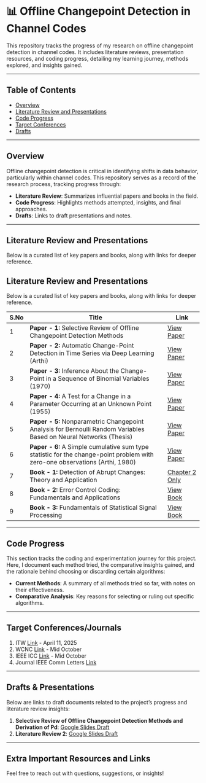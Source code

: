 # 📊 Offline Changepoint Detection in Channel Codes

This repository tracks the progress of my research on offline changepoint detection in channel codes. It includes literature reviews, presentation resources, and coding progress, detailing my learning journey, methods explored, and insights gained.

---

## Table of Contents
- [Overview](#Overview)
- [Literature Review and Presentations](#Literature-Review-and-Presentations)
- [Code Progress](#Code-Progress)
- [Target Conferences](#Target-Conferences/Journals)
- [Drafts](#Drafts-&-Presentations)


---

## Overview

Offline changepoint detection is critical in identifying shifts in data behavior, particularly within channel codes. This repository serves as a record of the research process, tracking progress through:
- **Literature Review**: Summarizes influential papers and books in the field.
- **Code Progress**: Highlights methods attempted, insights, and final approaches.
- **Drafts**: Links to draft presentations and notes.

---

## Literature Review and Presentations

Below is a curated list of key papers and books, along with links for deeper reference.

## Literature Review and Presentations

Below is a curated list of key papers and books, along with links for deeper reference.

| **S.No** | **Title**                                                                           | **Link**                                                                                                 |
| -------- | ----------------------------------------------------------------------------------- | ------------------------------------------------------------------------------------------------------- |
| 1        | **Paper - 1:** Selective Review of Offline Changepoint Detection Methods            | [View Paper](https://www.sciencedirect.com/science/article/pii/S0165168419303494)                       |
| 2        | **Paper - 2:** Automatic Change-Point Detection in Time Series via Deep Learning (Arthi)   | [View Paper](https://arxiv.org/abs/2211.03860)                                                          |
| 3        | **Paper - 3:** Inference About the Change-Point in a Sequence of Binomial Variables (1970) | [View Paper](https://www.jstor.org/stable/2334766)                                                                                          |
| 4        | **Paper - 4:** A Test for a Change in a Parameter Occurring at an Unknown Point (1955)     | [View Paper](https://academic.oup.com/biomet/article-abstract/42/3-4/523/296358)                                                                                          |
| 5        | **Paper - 5:** Nonparametric Changepoint Analysis for Bernoulli Random Variables Based on Neural Networks (Thesis) | [View Paper](https://kluedo.ub.rptu.de/frontdoor/deliver/index/docId/2032/file/Final_Draft_October_14102008.pdf)      |
| 6        | **Paper - 6:** A Simple cumulative sum type statistic for the change-point problem with zero-one observations (Arthi, 1980) | [View Paper](https://www.jstor.org/stable/2335319)      |
| 7        | **Book - 1:** Detection of Abrupt Changes: Theory and Application                   | [Chapter 2 Only](https://people.irisa.fr/Michele.Basseville/kniga/kniga.pdf)                            |
| 8        | **Book - 2:** Error Control Coding: Fundamentals and Applications                   | [View Book](https://pg024ec.wordpress.com/wp-content/uploads/2013/09/error-control-coding-by-shu-lin.pdf)|
| 9        | **Book - 3:** Fundamentals of Statistical Signal Processing                         | [View Book]()                                                                                           |

---

## Code Progress 

This section tracks the coding and experimentation journey for this project. Here, I document each method tried, the comparative insights gained, and the rationale behind choosing or discarding certain algorithms:

- **Current Methods**: A summary of all methods tried so far, with notes on their effectiveness.
- **Comparative Analysis**: Key reasons for selecting or ruling out specific algorithms.

---

## Target Conferences/Journals
1. ITW [Link](https://www.internationaltelecomsweek.com/) - April 11, 2025
2. WCNC [Link](https://wcnc2025.ieee-wcnc.org/call-papers) - Mid October
3. IEEE ICC [Link](https://icc2025.ieee-icc.org/) - Mid October
4. Journal IEEE Comm Letters [Link](https://www.comsoc.org/publications/journals/ieee-comml/ieee-communications-letters-submit-manuscript) 




---

## Drafts & Presentations

Below are links to draft documents related to the project’s progress and literature review insights:

1. **Selective Review of Offline Changepoint Detection Methods and Derivation of Pd**: [Google Slides Draft](https://docs.google.com/presentation/d/1yzx00AFN8aDG7L4OdEDbvaQSgfRj37CbkmYR_34oxAI/edit#slide=id.p)
2. **Literature Review 2**: [Google Slides Draft](https://docs.google.com/presentation/d/1Q5Bpr53ahE7VJUO9jEYY8Y5o6oiOsMB28Xdz1r6LM04/edit#slide=id.p)

---

## Extra Important Resources and Links

Feel free to reach out with questions, suggestions, or insights!
